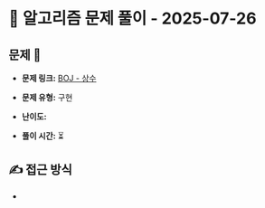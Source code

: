 # 📝 알고리즘 문제 풀이 - 2025-07-26

## 문제 📖

- **문제 링크:** [BOJ - 상수](https://www.acmicpc.net/problem/2908)

- **문제 유형:** 구현

- **난이도:**

- **풀이 시간:** ⏳

## ✍ 접근 방식

-
